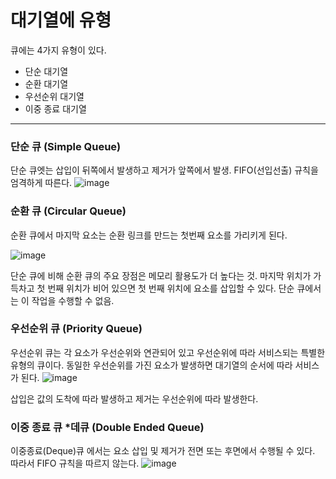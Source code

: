 # 대기열에 유형

큐에는 4가지 유형이 있다.

- 단순 대기열
- 순환 대기열
- 우선순위 대기열
- 이중 종료 대기열

---

### 단순 큐 (Simple Queue)

단순 큐엣는 삽입이 뒤쪽에서 발생하고 제거가 앞쪽에서 발생.
FIFO(선입선출) 규칙을 엄격하게 따른다.
![image](https://github.com/Jae-hong-lee/TIL/assets/72030487/0a08cc5a-b264-4b26-a878-317a1ec30316)

### 순환 큐 (Circular Queue)

순환 큐에서 마지막 요소는 순환 링크를 만드는 첫번째 요소를 가리키게 된다.

![image](https://github.com/Jae-hong-lee/TIL/assets/72030487/131cdfb9-987c-4e82-91a8-5a16a7b40b2e)

단순 큐에 비해 순환 큐의 주요 장점은 메모리 활용도가 더 높다는 것.
마지막 위치가 가득차고 첫 번째 위치가 비어 있으면 첫 번째 위치에 요소를 삽입할 수 있다. 단순 큐에서는 이 작업을 수행할 수 없음.

### 우선순위 큐 (Priority Queue)

우선순위 큐는 각 요소가 우선순위와 연관되어 있고 우선순위에 따라 서비스되는 특별한 유형의 큐이다. 동일한 우선순위를 가진 요소가 발생하면 대기열의 순서에 따라 서비스가 된다.
![image](https://github.com/Jae-hong-lee/TIL/assets/72030487/17311774-400c-45cd-b3e3-fac9131d3806)

삽입은 값의 도착에 따라 발생하고 제거는 우선순위에 따라 발생한다.

### 이중 종료 큐 \*데큐 (Double Ended Queue)

이중종료(Deque)큐 에서는 요소 삽입 및 제거가 전면 또는 후면에서 수행될 수 있다. 따라서 FIFO 규칙을 따르지 않는다.
![image](https://github.com/Jae-hong-lee/TIL/assets/72030487/f5237554-e1ea-494d-b716-8378e326f41f)
